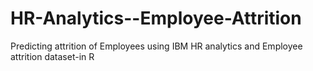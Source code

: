 # HR-Analytics--Employee-Attrition
Predicting attrition of Employees using IBM HR analytics and Employee attrition dataset-in R 
